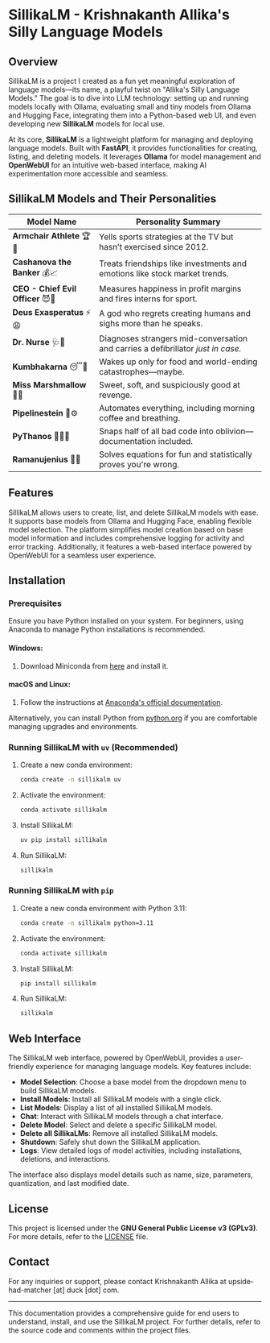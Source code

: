 # SillikaLM - Krishnakanth Allika's Silly Language Models

## Overview

SillikaLM is a project I created as a fun yet meaningful exploration of language models—its name, a playful twist on "Allika's Silly Language Models." The goal is to dive into LLM technology: setting up and running models locally with Ollama, evaluating small and tiny models from Ollama and Hugging Face, integrating them into a Python-based web UI, and even developing new **SillikaLM** models for local use.

At its core, **SillikaLM** is a lightweight platform for managing and deploying language models. Built with **FastAPI**, it provides functionalities for creating, listing, and deleting models. It leverages **Ollama** for model management and **OpenWebUI** for an intuitive web-based interface, making AI experimentation more accessible and seamless.



## **SillikaLM Models and Their Personalities**


| **Model Name**              | **Personality Summary** |
|-----------------------------|-------------------------|
| **Armchair Athlete** 🏆🍕 | Yells sports strategies at the TV but hasn’t exercised since 2012. |
| **Cashanova the Banker** 💰📈 | Treats friendships like investments and emotions like stock market trends. |
| **CEO - Chief Evil Officer** 😈🏢 | Measures happiness in profit margins and fires interns for sport. |
| **Deus Exasperatus** ⚡😩 | A god who regrets creating humans and sighs more than he speaks. |
| **Dr. Nurse** 🩺🔬 | Diagnoses strangers mid-conversation and carries a defibrillator *just in case.* |
| **Kumbhakarna** 😴🍗 | Wakes up only for food and world-ending catastrophes—maybe. |
| **Miss Marshmallow** 🍭💖 | Sweet, soft, and suspiciously good at revenge. |
| **Pipelinestein** 🔬⚙️ | Automates everything, including morning coffee and breathing. |
| **PyThanos** 🧑‍💻🔮 | Snaps half of all bad code into oblivion—documentation included. |
| **Ramanujenius** 🧮🤓 | Solves equations for fun and statistically proves you're wrong. |



## Features

SillikaLM allows users to create, list, and delete SillikaLM models with ease. It supports base models from Ollama and Hugging Face, enabling flexible model selection. The platform simplifies model creation based on base model information and includes comprehensive logging for activity and error tracking. Additionally, it features a web-based interface powered by OpenWebUI for a seamless user experience.

## Installation

### Prerequisites

Ensure you have Python installed on your system. For beginners, using Anaconda to manage Python installations is recommended.

#### Windows:
1. Download Miniconda from [here](https://repo.anaconda.com/miniconda/Miniconda3-latest-Windows-x86_64.exe) and install it.

#### macOS and Linux:
1. Follow the instructions at [Anaconda's official documentation](https://www.anaconda.com/docs/getting-started/miniconda/install).

Alternatively, you can install Python from [python.org](https://www.python.org/downloads/) if you are comfortable managing upgrades and environments.

### Running SillikaLM with `uv` (Recommended)

1. Create a new conda environment:
    ```sh
    conda create -n sillikalm uv
    ```
2. Activate the environment:
    ```sh
    conda activate sillikalm
    ```
3. Install SillikaLM:
    ```sh
    uv pip install sillikalm
    ```
4. Run SillikaLM:
    ```sh
    sillikalm
    ```

### Running SillikaLM with `pip`

1. Create a new conda environment with Python 3.11:
    ```sh
    conda create -n sillikalm python=3.11
    ```
2. Activate the environment:
    ```sh
    conda activate sillikalm
    ```
3. Install SillikaLM:
    ```sh
    pip install sillikalm
    ```
4. Run SillikaLM:
    ```sh
    sillikalm
    ```

## Web Interface

The SillikaLM web interface, powered by OpenWebUI, provides a user-friendly experience for managing language models. Key features include:

- **Model Selection**: Choose a base model from the dropdown menu to build SillikaLM models.
- **Install Models**: Install all SillikaLM models with a single click.
- **List Models**: Display a list of all installed SillikaLM models.
- **Chat**: Interact with SillikaLM models through a chat interface.
- **Delete Model**: Select and delete a specific SillikaLM model.
- **Delete all SillikaLMs**: Remove all installed SillikaLM models.
- **Shutdown**: Safely shut down the SillikaLM application.
- **Logs**: View detailed logs of model activities, including installations, deletions, and interactions.

The interface also displays model details such as name, size, parameters, quantization, and last modified date.

## License

This project is licensed under the **GNU General Public License v3 (GPLv3)**. For more details, refer to the [LICENSE](./LICENSE) file.

## Contact

For any inquiries or support, please contact Krishnakanth Allika at upside-had-matcher [at] duck [dot] com.

---

This documentation provides a comprehensive guide for end users to understand, install, and use the SillikaLM project. For further details, refer to the source code and comments within the project files.